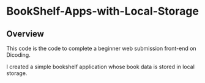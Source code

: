# BookShelf-Apps-with-Local-Storage

## Overview
This code is the code to complete a beginner web submission front-end on Dicoding.

I created a simple bookshelf application whose book data is stored in local storage.
